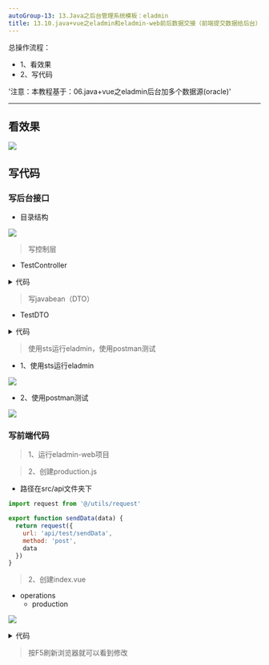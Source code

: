 ```yaml
---
autoGroup-13: 13.Java之后台管理系统模板：eladmin
title: 13.10.java+vue之eladmin和eladmin-web前后数据交接（前端提交数据给后台）
---
```


总操作流程：
- 1、看效果
- 2、写代码

'注意：本教程基于：06.java+vue之eladmin后台加多个数据源(oracle)'

***

## 看效果

![](./image/13.10-1.gif)

## 写代码

### 写后台接口

- 目录结构

![](./image/13.10-2.png)

> 写控制层

- TestController

<details>
<summary>代码</summary>

```java
@Api(tags = "测试")
@RestController
@RequestMapping("/api/test")
@SuppressWarnings("unused")
public class TestController {
	
	private final TestService testService;
	
	public TestController(TestService testService) {
		this.testService=testService;
	}
	
	@SuppressWarnings("rawtypes")
	@Log("测试")
    @ApiOperation("获取前端数据测试")
	@PostMapping(value = "/sendData")
	@AnonymousAccess
    public ResponseEntity sendData(@Validated @RequestBody TestDTO testDTO){
		System.out.println("获取前端传来的数据："+testDTO.getOnePass());
		return new ResponseEntity<>(testService.findAll(),HttpStatus.OK);
	}
}

```

</details>

> 写javabean（DTO）

- TestDTO

<details>
<summary>代码</summary>

```java
/***
**测试的javabean。获取视图层传来的数据
 * @author DK_Li
 *
 */
@Data
public class TestDTO implements Serializable{
	@Query
	private String onePass;
	@Query
	private String twoPass;
}

```

</details>

> 使用sts运行eladmin，使用postman测试

- 1、使用sts运行eladmin

![](./image/13.10-3.png)

- 2、使用postman测试

![](./image/13.10-4.png)

### 写前端代码

> 1、运行eladmin-web项目

> 2、创建production.js

- 路径在src/api文件夹下

```js
import request from '@/utils/request'

export function sendData(data) {
  return request({
    url: 'api/test/sendData',
    method: 'post',
    data
  })
}

```



> 2、创建index.vue

- operations
    - production

![](./image/13.03-12.png)

<details>
<summary>代码</summary>

```html
<template>
  <div>
    <h1>222222222222222222222</h1>
  </div>
</template>

<script>
import { sendData } from '@/api/production'
export default {
  name: 'Production',
  data() {
    return {
      sendData: {
        onePass: '11111',
        twoPass: '22222'
      }
    }
  },
  mounted: function() {
    this.getTestList()
  },
  methods: {
    getTestList() {
      sendData(this.sendData).then(result => {
        console.log(result) // 浏览器按F12 进入调试模式，选择Console选项卡，可以看到后台输入
      })
    }
  }
}
</script>

<style scoped>
</style>

```

</details>

> 按F5刷新浏览器就可以看到修改